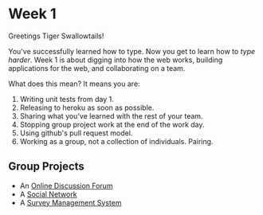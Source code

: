 # Week 1
Greetings Tiger Swallowtails!

You've successfully learned how to type. Now you get to learn how to *type
harder*. Week 1 is about digging into how the web works, building
applications for the web, and collaborating on a team.

What does this mean? It means you are:

1. Writing unit tests from day 1.
1. Releasing to heroku as soon as possible.
1. Sharing what you've learned with the rest of your team.
1. Stopping group project work at the end of the work day.
1. Using github's pull request model.
1. Working as a group, not a collection of individuals. Pairing.

## Group Projects
* An [Online Discussion Forum](projects/online_discussion_forum.md)
* A [Social Network](projects/social_network.md)
* A [Survey Management System](projects/survey.md)
